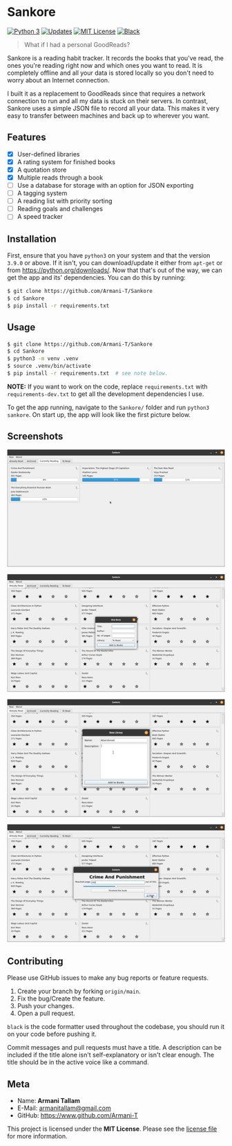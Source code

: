 # Sankore

[![Python 3](https://pyup.io/repos/github/Armani-T/Sankore/python-3-shield.svg)](https://pyup.io/repos/github/Armani-T/Sankore/) [![Updates](https://pyup.io/repos/github/Armani-T/Sankore/shield.svg)](https://pyup.io/repos/github/Armani-T/Sankore/) [![MIT License](https://shields.io/github/license/Armani-T/Sankore)](https://github.com/Naereen/StrapDown.js/blob/master/LICENSE) [![Black](https://img.shields.io/badge/code%20style-black-000000.svg)](https://github.com/psf/black)

> What if I had a personal GoodReads?

Sankore is a reading habit tracker. It records the books that you've read, the ones you're reading right now and which ones you want to read. It is completely offline and all your data is stored locally so you don't need to worry about an Internet connection.

I built it as a replacement to GoodReads since that requires a network connection to run and all my data is stuck on their servers. In contrast, Sankore uses a simple JSON file to record all your data. This makes it very easy to transfer between machines and back up to wherever you want.

## Features

- [X] User-defined libraries
- [X] A rating system for finished books
- [X] A quotation store
- [X] Multiple reads through a book
- [ ] Use a database for storage with an option for JSON exporting
- [ ] A tagging system
- [ ] A reading list with priority sorting
- [ ] Reading goals and challenges
- [ ] A speed tracker

## Installation

First, ensure that you have `python3` on your system and that the version `3.9.0` or above. If it isn't, you can download/update it either from `apt-get` or from <https://python.org/downloads/>. Now that that's out of the way, we can get the app and its' dependencies. You can do this by running:

```bash
$ git clone https://github.com/Armani-T/Sankore
$ cd Sankore
$ pip install -r requirements.txt
```

## Usage

```bash
$ git clone https://github.com/Armani-T/Sankore
$ cd Sankore
$ python3 -m venv .venv
$ source .venv/bin/activate
$ pip install -r requirements.txt  # see note below.
```

**NOTE:** If you want to work on the code, replace `requirements.txt` with `requirements-dev.txt` to get all the development dependencies I use.

To get the app running, navigate to the `Sankore/` folder and run `python3 sankore`. On start up, the app will look like the first picture below.

## Screenshots

![Home page](assets/home.png)

![Adding a new book](assets/new-book.png)

![Adding a new library](assets/new-library.png)

![Updating my reading position](assets/update.png)

## Contributing

Please use GitHub issues to make any bug reports or feature requests.

1. Create your branch by forking `origin/main`.
2. Fix the bug/Create the feature.
3. Push your changes.
4. Open a pull request.

`black` is the code formatter used throughout the codebase, you should run it on your code before pushing it.

Commit messages and pull requests must have a title. A description can be included if the title alone isn't self-explanatory or isn't clear enough. The title should be in the active voice like a command.

## Meta

- Name: **Armani Tallam**
- E-Mail: armanitallam@gmail.com
- GitHub: <https://www.github.com/Armani-T>

This project is licensed under the **MIT License**. Please see the [license file](LICENSE) for more information.
